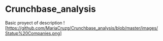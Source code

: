 # Crunchbase_analysis
Basic proyect of description 
![https://github.com/MariaCruzg/Crunchbase_analysis/blob/master/images/Statup%20Companies.png]
